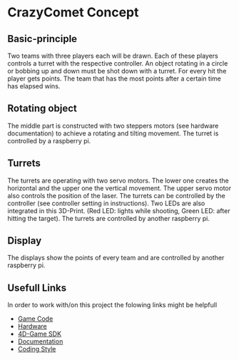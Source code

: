 # CrazyComet Concept

## Basic-principle

Two teams with three players each will be drawn. Each of these players controls a turret with the respective controller.
An object rotating in a circle or bobbing up and down must be shot down with a turret. For every hit the player gets points. The team that has the most points after a certain time has elapsed wins.

## Rotating object

The middle part is constructed with two steppers motors (see hardware documentation) to achieve a rotating and tilting movement. The turret is controlled by a raspberry pi.
## Turrets

The turrets are operating with two servo motors. The lower one creates the horizontal and the upper one the vertical movement. The upper servo motor also controls the position of the laser. The turrets can be controlled by the controller (see controller setting in instructions). Two LEDs are also integrated in this 3D-Print. (Red LED: lights while shooting, Green LED: after hitting the target). The turrets are controlled by another raspberry pi.

## Display

The displays show the points of every team and are controlled by another raspberry pi.

## Usefull Links

In order to work with/on this project the folowing links might be helpfull

- [Game Code](https://4d-game.github.io/Controller)
- [Hardware](https://4d-game.github.io/Hardware)
- [4D-Game SDK](https://4d-game.github.io/sdk/)
- [Documentation](documentation.md)
- [Coding Style](coding-style/python.md)